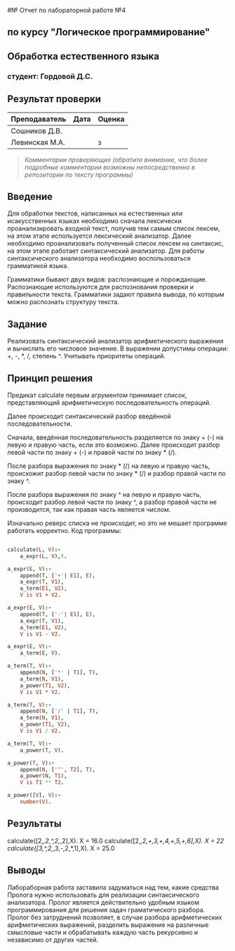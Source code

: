 #№ Отчет по лабораторной работе №4
## по курсу "Логическое программирование"

## Обработка естественного языка

### студент: Гордовой Д.С.

## Результат проверки

| Преподаватель     | Дата         |  Оценка       |
|-------------------|--------------|---------------|
| Сошников Д.В. |              |               |
| Левинская М.А.|              |       з       |

> *Комментарии проверяющих (обратите внимание, что более подробные комментарии возможны непосредственно в репозитории по тексту программы)*


## Введение

Для обработки текстов, написанных на естественных или исакусственных языках необходимо сначала лексически проанализировать входной текст, получив тем самым список лексем, на этом этапе используется лексический анализатор. Далее необходимо проанализовать полученный список лексем на синтаксис, на этом этапе работает синтаксический анализатор. Для работы синтаксического анализатора необходимо воспользоваться грамматикой языка.

Грамматики бывают двух видов: распознающие и порождающие. Распознающие используются для распознования проверки и правильности текста. Грамматики задают правила вывода, по которым можно распознать структуру текста.

## Задание

Реализовать синтаксический анализатор арифметического выражения и вычислить его числовое значение. В выражении допустимы операции: +, -, *, /, степень ^. Учитывать приоритеты операций.
## Принцип решения

Предикат calculate первым агрументом принимает список, представляющий арифметическую последовательность операций.

Далее происходит синтаксический разбор введённой последовательности.

Сначала, введённая последовательность разделяется по знаку + (-) на левую и правую часть, если это возможно. Далее происходит разбор левой части по знаку + (-) и правой части по знаку * (/).

После разбора выражения по знаку * (/) на левую и правую часть, происхожит разбор левой части по знаку * (/) и разбор правой части по знаку ^.

После разбора выражения по знаку ^ на левую и правую часть, происходит разбор левой части по знаку ^, а разбор правой части не производится, так как правая часть является числом.

Изначально реверс списка не происходит, но это не мешает программе работать корректно. Код программы:
```prolog

calculate(L, V):-
    a_expr(L, V),!.

a_expr(E, V):-
    append(T, ['+'| E1], E),
    a_expr(T, V1),
    a_term(E1, V2),
    V is V1 + V2.

a_expr(E, V):-
    append(T, ['-'| E1], E),
    a_expr(T, V1),
    a_term(E1, V2),
    V is V1 - V2.

a_expr(E, V):-
    a_term(E, V).

a_term(T, V):-
    append(N, ['*' | T1], T),
    a_term(N, V1),
    a_power(T1, V2),
    V is V1 * V2.

a_term(T, V):-
    append(N, ['/' | T1], T),
    a_term(N, V1),
    a_power(T1, V2),
    V is V1 / V2.

a_term(T, V):-
    a_power(T, V).

a_power(T, V):-
    append(N, ['^', T2], T),
    a_power(N, T1),
    V is T1 ** T2.

a_power([V], V):-
    number(V).
```
## Результаты
calculate([2,*,2,^,2,*,2],X).       X = 16.0
calculate([2,*,2,+,3,+,4,+,5,+,6],X).       X = 22   
calculate([3,^,2,*,3,-,2,*,1],X).            X = 25.0 
## Выводы

Лабораборная работа заставила задуматься над тем, какие средства Пролога нужно использовать для реализации синтаксического анализатора. Пролог является действительно удобным языком программирования для решения задач граматического разбора. Пролог без затруднений позволяет, в случае разбора арифметических арифметических выражений, разделить выражение на различные смысловые части и обрабатывать каждую часть рекурсивно и независимо от других частей.

